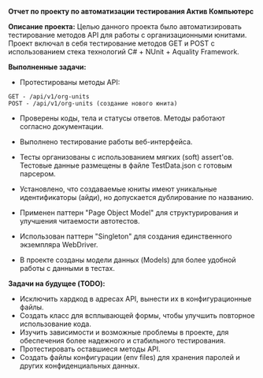 **Отчет по проекту по автоматизации тестирования Актив Компьютерс**

**Описание проекта:**
Целью данного проекта было автоматизировать тестирование методов API для работы с организационными юнитами. Проект включал в себя тестирование методов GET и POST с использованием стека технологий C# + NUnit + Aquality Framework.

**Выполненные задачи:**

- Протестированы методы API:

```
GET - /api/v1/org-units
POST - /api/v1/org-units (создание нового юнита)
```

- Проверены коды, тела и статусы ответов. Методы работают согласно документации.

- Выполнено тестирование работы веб-интерфейса. 
- Тесты организованы с использованием мягких (soft) assert'ов. Тестовые данные размещены в файле TestData.json с готовым парсером.
- Установлено, что создаваемые юниты имеют уникальные идентификаторы (айди), но допускается дублирование по названию.
- Применен паттерн "Page Object Model" для структурирования и улучшения читаемости автотестов.
- Использован паттерн "Singleton" для создания единственного экземпляра WebDriver.
- В проекте созданы модели данных (Models) для более удобной работы с данными в тестах.

**Задачи на будущее (TODO):**

- Исключить хардкод в адресах API, вынести их в конфигурационные файлы.
- Создать класс для всплывающей формы, чтобы улучшить повторное использование кода.
- Изучить зависимости и возможные проблемы в проекте, для обеспечения более надежного и стабильного тестирования.
- Протестировать оставшиеся методы API.
- Создать файлы конфигурации (env files) для хранения паролей и других конфиденциальных данных.
